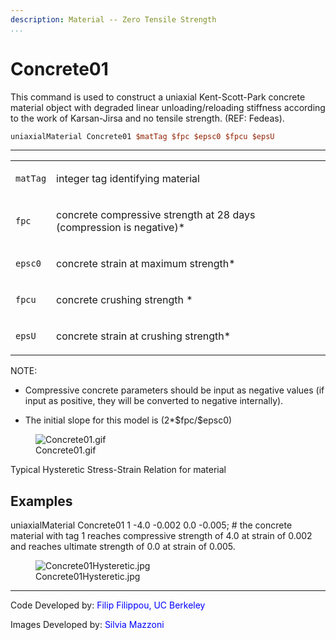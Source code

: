 ```yaml
---
description: Material -- Zero Tensile Strength
...
```


# Concrete01 

<p>This command is used to construct a uniaxial Kent-Scott-Park concrete
material object with degraded linear unloading/reloading stiffness
according to the work of Karsan-Jirsa and no tensile strength. (REF:
Fedeas).</p>

```tcl
uniaxialMaterial Concrete01 $matTag $fpc $epsc0 $fpcu $epsU
```
<hr />
<table>
<tbody>
<tr class="odd">
<td><code class="parameter-table-variable">matTag</code></td>
<td><p>integer tag identifying material</p></td>
</tr>
<tr class="even">
<td><code class="parameter-table-variable">fpc</code></td>
<td><p>concrete compressive strength at 28 days (compression is
negative)*</p></td>
</tr>
<tr class="odd">
<td><code class="parameter-table-variable">epsc0</code></td>
<td><p>concrete strain at maximum strength*</p></td>
</tr>
<tr class="even">
<td><code class="parameter-table-variable">fpcu</code></td>
<td><p>concrete crushing strength *</p></td>
</tr>
<tr class="odd">
<td><code class="parameter-table-variable">epsU</code></td>
<td><p>concrete strain at crushing strength*</p></td>
</tr>
</tbody>
</table>
<p>NOTE:</p>
<ul>
<li>Compressive concrete parameters should be input as negative values
(if input as positive, they will be converted to negative
internally).</li>
</ul>
<ul>
<li>The initial slope for this model is (2*$fpc/$epsc0)</li>
</ul>
<figure>
<img src="/OpenSeesRT/contrib/static/Concrete01.gif" title="Concrete01.gif" alt="Concrete01.gif" />
<figcaption aria-hidden="true">Concrete01.gif</figcaption>
</figure>
<p>Typical Hysteretic Stress-Strain Relation for material</p>

## Examples

<p>uniaxialMaterial Concrete01 1 -4.0 -0.002 0.0 -0.005; # the concrete
material with tag 1 reaches compressive strength of 4.0 at strain of
0.002 and reaches ultimate strength of 0.0 at strain of 0.005.</p>
<figure>
<img src="/OpenSeesRT/contrib/static/Concrete01Hysteretic.jpg" title="Concrete01Hysteretic.jpg"
alt="Concrete01Hysteretic.jpg" />
<figcaption aria-hidden="true">Concrete01Hysteretic.jpg</figcaption>
</figure>
<hr />
<p>Code Developed by: <span style="color:blue"> Filip Filippou, UC
Berkeley </span></p>
<p>Images Developed by: <span style="color:blue"> Silvia Mazzoni
</span></p>
